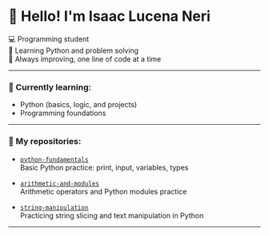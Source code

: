 # 👋 Hello! I'm Isaac Lucena Neri

💻 Programming student  
🐍 Learning Python and problem solving  
🌱 Always improving, one line of code at a time

---

### 🧠 Currently learning:
- Python (basics, logic, and projects)
- Programming foundations

---

### 📂 My repositories:

- [`python-fundamentals`](https://github.com/Lucena-Dev/python-fundamentals)  
  Basic Python practice: print, input, variables, types

- [`arithmetic-and-modules`](https://github.com/Lucena-Dev/arithmetic-and-modules)  
  Arithmetic operators and Python modules practice

- [`string-manipulation`](https://github.com/Lucena-Dev/string-manipulation)  
  Practicing string slicing and text manipulation in Python

---
